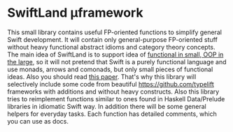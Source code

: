 # SwiftLand µframework

This small library contains useful FP-oriented functions to simplify general Swift development. It will contain only general-purpose FP-oriented stuff without heavy functional abstract idioms and category theory concepts. The main idea of SwiftLand is to support idea of [functional in small, OOP in the large](http://www.johndcook.com/blog/2009/03/23/functional-in-the-small-oo-in-the-large/), so it will not pretend that Swift is a purely functional language and use monads, arrows and comonads, but only small pieces of functional ideas. Also you should read [this paper](https://queue.acm.org/detail.cfm?id=2611829). That's why this library will selectively include some code from beautiful https://github.com/typelift frameworks with additions and without heavy constructs. Also this library tries to reimplement functions similar to ones found in Haskell Data/Prelude libraries in idiomatic Swift way. In addition there will be some general helpers for everyday tasks. Each function has detailed comments, which you can use as docs.
